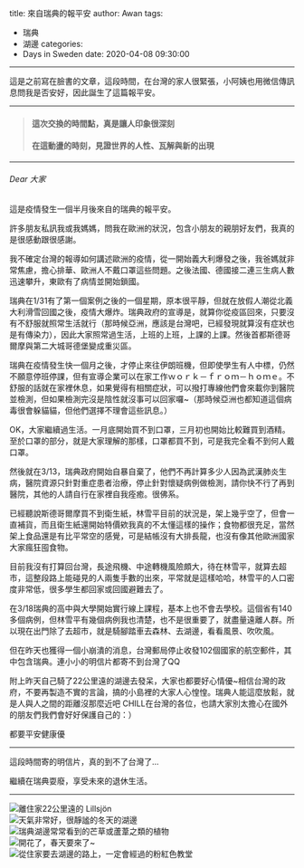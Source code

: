 title: 來自瑞典的報平安
author: Awan
tags:
  - 瑞典
  - 湖邊
categories:
  - Days in Sweden
date: 2020-04-08 09:30:00
---
這是之前寫在臉書的文章，這段時間，在台灣的家人很緊張，小阿姨也用微信傳訊息問我是否安好，因此誕生了這篇報平安。
***
> #### 這次交換的時間點，真是讓人印象很深刻
> #### 在這動盪的時刻，見證世界的人性、瓦解與新的出現
***  

<!--more-->  

###### Dear 大家

這是疫情發生一個半月後來自的瑞典的報平安。

許多朋友私訊我或我媽媽，問我在歐洲的狀況，包含小朋友的親朋好友們，我真的是很感動跟很感謝。

我不確定台灣的報導如何講述歐洲的疫情，從一開始義大利爆發之後，我爸媽就非常焦慮，擔心排華、歐洲人不戴口罩這些問題。之後法國、德國接二連三生病人數迅速攀升，東歐有了病情並開始鎖國。

瑞典在1/31有了第一個案例之後的一個星期，原本很平靜，但就在放假人潮從北義大利滑雪回國之後，疫情大爆炸。瑞典政府的宣導是，就算你從疫區回來，只要沒有不舒服就照常生活就行（那時候亞洲，應該是台灣吧，已經發現就算沒有症狀也是有傳染力），因此大家照常過生活，上班的上班，上課的上課。然後首都斯德哥爾摩與第二大城哥德堡變成重災區。

瑞典在疫情發生快一個月之後，才停止來往伊朗班機，但即使學生有人中標，仍然不願意停班停課，但有宣導企業可以在家工作ｗｏｒｋ－ｆｒｏｍ－ｈｏｍｅ。不舒服的話就在家裡休息，如果覺得有相關症狀，可以撥打專線他們會來載你到醫院並檢測，但如果檢測完沒是陰性就沒事可以回家囉~（那時候亞洲也都知道這個病毒很會躲貓貓，但他們選擇不理會這些訊息。）

OK，大家繼續過生活。一月底開始買不到口罩，三月初也開始比較難買到酒精。至於口罩的部分，就是大家理解的那樣，口罩都買不到，可是我完全看不到何人戴口罩。

然後就在3/13，瑞典政府開始自暴自棄了，他們不再計算多少人因為武漢肺炎生病，醫院資源只針對重症患者治療，停止針對懷疑病例做檢測，請你快不行了再到醫院，其他的人請自行在家裡自我痊癒。很佛系。

已經聽說斯德哥爾摩買不到衛生紙，林雪平目前的狀況是，架上幾乎空了，但會一直補貨，而且衛生紙還開始特價欸我真的不太懂這樣的操作；食物都很充足，當然架上食品還是有比平常空的感覺，可是結帳沒有大排長龍，也沒有像其他歐洲國家大家瘋狂囤食物。

目前我沒有打算回台灣，長途飛機、中途轉機風險頗大，待在林雪平，就算去超市，這整段路上能碰見的人兩隻手數的出來，平常就是這樣哈哈，林雪平的人口密度非常低，很多學生都回家或回國避難去了。

在3/18瑞典的高中與大學開始實行線上課程，基本上也不會去學校。這個省有140多個病例，但林雪平有幾個病例我也清楚，也不是很重要了，就盡量遠離人群。所以現在出門除了去超市，就是騎腳踏車去森林、去湖邊，看看風景、吹吹風。

但在昨天也獲得一個小崩潰的消息，台灣郵局停止收發102個國家的航空郵件，其中包含瑞典。連小小的明信片都寄不到台灣了QQ

附上昨天自己騎了22公里遠的湖邊去發呆，大家也都要好心情優~相信台灣的政府，不要再製造不實的言論，搞的小島裡的大家人心惶惶。瑞典人能這麼放鬆，就是人與人之間的距離沒那麼近吧 CHILL在台灣的各位，也請大家別太擔心在國外的朋友們我們會好好保護自己的：）

都要平安健康優
***
這段時間寄的明信片，真的到不了台灣了...

繼續在瑞典耍廢，享受未來的退休生活。
***
![離住家22公里遠的 Lillsjön ](https://i.imgur.com/vfVGqCE.jpg "離住家22公里遠的 Lillsjön")  
![天氣非常好，很靜謐的冬天的湖邊](https://i.imgur.com/uI8yMLs.jpg "天氣非常好，很靜謐的冬天的湖邊")  
![瑞典湖邊常常看到的芒草或蘆葦之類的植物](https://i.imgur.com/cMsWXq2.jpg "瑞典湖邊常常看到的芒草或蘆葦之類的植物")  
![開花了，春天要來了~](https://i.imgur.com/Hefu8vf.jpg "開花了，春天要來了~")  
![從住家要去湖邊的路上，一定會經過的粉紅色教堂](https://i.imgur.com/jzYCPMh.jpg "從住家要去湖邊的路上，一定會經過的粉紅色教堂")